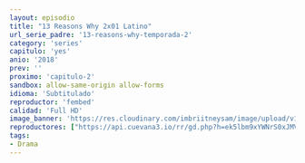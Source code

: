```yaml
---
layout: episodio
title: "13 Reasons Why 2x01 Latino"
url_serie_padre: '13-reasons-why-temporada-2'
category: 'series'
capitulo: 'yes'
anio: '2018'
prev: ''
proximo: 'capitulo-2'
sandbox: allow-same-origin allow-forms
idioma: 'Subtitulado'
reproductor: 'fembed'
calidad: 'Full HD'
image_banner: 'https://res.cloudinary.com/imbriitneysam/image/upload/v1546545022/reason2-banner-min.jpg'
reproductores: ["https://api.cuevana3.io/rr/gd.php?h=ek5lbm9xYWNrS0xJMVp5b21KREk0dFBLbjVkaHhkRGdrOG1jbnBpUnhhS1ZzcHBybjY3WTQ2ck9wWk41ckxUdDBMdCtmb2Vyc2V1MngyU2ZacE9zeWNXU3FadVkyUT09"]
tags:
- Drama
---
```












